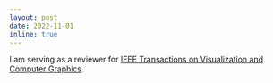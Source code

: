 ```yaml
---
layout: post
date: 2022-11-01
inline: true
---
```


 I am serving as a reviewer for [IEEE Transactions on Visualization and Computer Graphics](https://ieeexplore.ieee.org/xpl/RecentIssue.jsp?punumber=2945).
